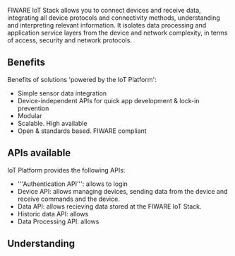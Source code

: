 FIWARE IoT Stack allows you to connect devices and receive data, integrating all 
device protocols and connectivity methods, understanding and interpreting relevant information. 
It isolates data processing and application service layers from the device and network complexity, 
in terms of access, security and network protocols.

## Benefits

Benefits of solutions 'powered by the IoT Platform':

- Simple sensor data integration 
- Device-independent APIs for quick app development & lock-in prevention
- Modular
- Scalable. High available
- Open & standards based. FIWARE compliant

## APIs available 

IoT Platform provides the following APIs:

- '''Authentication API''': allows to login 
- Device API: allows managing devices, sending data from the device and receive commands and the device.
- Data API: allows recieving data stored at the FIWARE IoT Stack.
- Historic data API: allows 
- Data Processing API: allows 


## Understanding 
